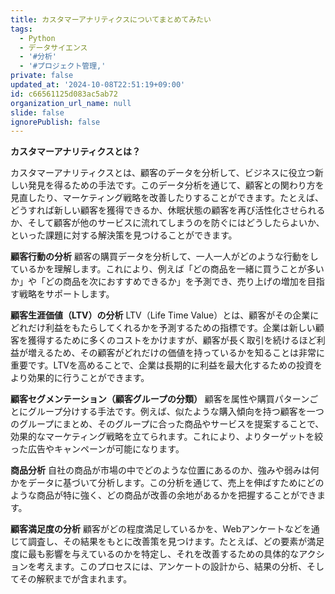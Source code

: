 ```yaml
---
title: カスタマーアナリティクスについてまとめてみたい
tags:
  - Python
  - データサイエンス
  - '#分析'
  - '#プロジェクト管理,'
private: false
updated_at: '2024-10-08T22:51:19+09:00'
id: c66561125d083ac5ab72
organization_url_name: null
slide: false
ignorePublish: false
---
```

**カスタマーアナリティクスとは？**

カスタマーアナリティクスとは、顧客のデータを分析して、ビジネスに役立つ新しい発見を得るための手法です。このデータ分析を通じて、顧客との関わり方を見直したり、マーケティング戦略を改善したりすることができます。たとえば、どうすれば新しい顧客を獲得できるか、休眠状態の顧客を再び活性化させられるか、そして顧客が他のサービスに流れてしまうのを防ぐにはどうしたらよいか、といった課題に対する解決策を見つけることができます。

**顧客行動の分析**
顧客の購買データを分析して、一人一人がどのような行動をしているかを理解します。これにより、例えば「どの商品を一緒に買うことが多いか」や「どの商品を次におすすめできるか」を予測でき、売り上げの増加を目指す戦略をサポートします。

**顧客生涯価値（LTV）の分析**
LTV（Life Time Value）とは、顧客がその企業にどれだけ利益をもたらしてくれるかを予測するための指標です。企業は新しい顧客を獲得するために多くのコストをかけますが、顧客が長く取引を続けるほど利益が増えるため、その顧客がどれだけの価値を持っているかを知ることは非常に重要です。LTVを高めることで、企業は長期的に利益を最大化するための投資をより効果的に行うことができます。

**顧客セグメンテーション（顧客グループの分類）**
顧客を属性や購買パターンごとにグループ分けする手法です。例えば、似たような購入傾向を持つ顧客を一つのグループにまとめ、そのグループに合った商品やサービスを提案することで、効果的なマーケティング戦略を立てられます。これにより、よりターゲットを絞った広告やキャンペーンが可能になります。

**商品分析**
自社の商品が市場の中でどのような位置にあるのか、強みや弱みは何かをデータに基づいて分析します。この分析を通じて、売上を伸ばすためにどのような商品が特に強く、どの商品が改善の余地があるかを把握することができます。

**顧客満足度の分析**
顧客がどの程度満足しているかを、Webアンケートなどを通じて調査し、その結果をもとに改善策を見つけます。たとえば、どの要素が満足度に最も影響を与えているのかを特定し、それを改善するための具体的なアクションを考えます。このプロセスには、アンケートの設計から、結果の分析、そしてその解釈までが含まれます。
